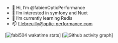 - 👋 Hi, I’m @fabienOpticPerformance
- 👀 I’m interested in symfony and Nuxt
- 🌱 I’m currently learning Redis
- 📫 f.lebreuilly@optic-performance.com

[![fabi504 wakatime stats](https://github-readme-stats.vercel.app/api/wakatime?username=fabi504)]
[![Github activity graph](https://activity-graph.herokuapp.com/graph?username=fabienOpticPerformance&theme=dracula&area=true)]

<!---
fabienOpticPerformance/fabienOpticPerformance is a ✨ special ✨ repository because its `README.md` (this file) appears on your GitHub profile.
You can click the Preview link to take a look at your changes.
--->
